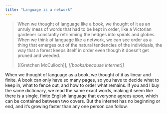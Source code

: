 ```yaml
---
title: "Language is a network"
---
```


> When we thought of language like a book, we thought of it as an unruly mess of words that had to be kept in order, like a Victorian gardener constantly retrimming the hedges into spirals and globes. When we think of language like a network, we can see order as a thing that emerges out of the natural tendencies of the individuals, the way that a forest keeps itself in order even though it doesn’t get pruned and weeded.
> 
> [[Gretchen McCulloch]], *[[books/because internet]]*

When we thought of language as a book, we thought of it as linear and finite. A book can only have so many pages, so you have to decide what to keep in, what to fence out, and how to order what remains. If you and I buy the same dictionary, we read the same exact words, making it seem like there is a single, finite English language that everyone agrees upon, which can be contained between two covers. But the internet has no beginning or end, and it’s growing faster than any one person can follow. 